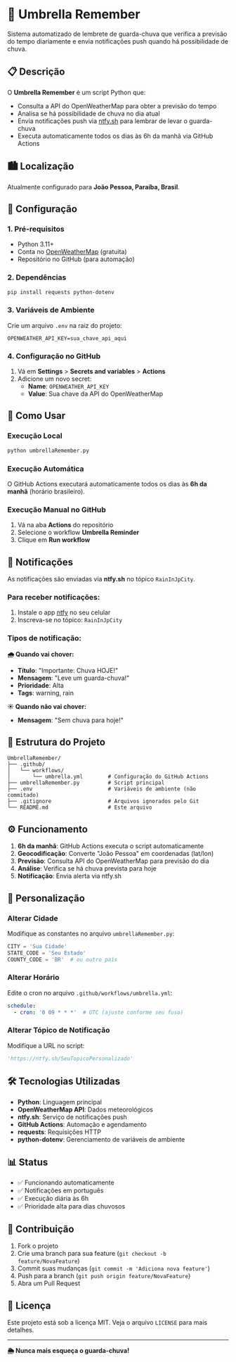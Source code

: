 # 🌂 Umbrella Remember

Sistema automatizado de lembrete de guarda-chuva que verifica a previsão do tempo diariamente e envia notificações push quando há possibilidade de chuva.

## 📋 Descrição

O **Umbrella Remember** é um script Python que:
- Consulta a API do OpenWeatherMap para obter a previsão do tempo
- Analisa se há possibilidade de chuva no dia atual
- Envia notificações push via [ntfy.sh](https://ntfy.sh) para lembrar de levar o guarda-chuva
- Executa automaticamente todos os dias às 6h da manhã via GitHub Actions

## 🏙️ Localização

Atualmente configurado para **João Pessoa, Paraíba, Brasil**.

## 🔧 Configuração

### 1. Pré-requisitos

- Python 3.11+
- Conta no [OpenWeatherMap](https://openweathermap.org/api) (gratuita)
- Repositório no GitHub (para automação)

### 2. Dependências

```bash
pip install requests python-dotenv
```

### 3. Variáveis de Ambiente

Crie um arquivo `.env` na raiz do projeto:

```env
OPENWEATHER_API_KEY=sua_chave_api_aqui
```

### 4. Configuração no GitHub

1. Vá em **Settings** > **Secrets and variables** > **Actions**
2. Adicione um novo secret:
   - **Name**: `OPENWEATHER_API_KEY`
   - **Value**: Sua chave da API do OpenWeatherMap

## 🚀 Como Usar

### Execução Local
```bash
python umbrellaRemember.py
```

### Execução Automática
O GitHub Actions executará automaticamente todos os dias às **6h da manhã** (horário brasileiro).

### Execução Manual no GitHub
1. Vá na aba **Actions** do repositório
2. Selecione o workflow **Umbrella Reminder**
3. Clique em **Run workflow**

## 📱 Notificações

As notificações são enviadas via **ntfy.sh** no tópico `RainInJpCity`.

### Para receber notificações:
1. Instale o app [ntfy](https://ntfy.sh/app) no seu celular
2. Inscreva-se no tópico: `RainInJpCity`

### Tipos de notificação:

**🌧️ Quando vai chover:**
- **Título**: "Importante: Chuva HOJE!"
- **Mensagem**: "Leve um guarda-chuva!"
- **Prioridade**: Alta
- **Tags**: warning, rain

**☀️ Quando não vai chover:**
- **Mensagem**: "Sem chuva para hoje!"

## 📁 Estrutura do Projeto

```
UmbrellaRemember/
├── .github/
│   └── workflows/
│       └── umbrella.yml        # Configuração do GitHub Actions
├── umbrellaRemember.py         # Script principal
├── .env                        # Variáveis de ambiente (não commitado)
├── .gitignore                  # Arquivos ignorados pelo Git
└── README.md                   # Este arquivo
```

## ⚙️ Funcionamento

1. **6h da manhã**: GitHub Actions executa o script automaticamente
2. **Geocodificação**: Converte "João Pessoa" em coordenadas (lat/lon)
3. **Previsão**: Consulta API do OpenWeatherMap para previsão do dia
4. **Análise**: Verifica se há chuva prevista para hoje
5. **Notificação**: Envia alerta via ntfy.sh

## 🔄 Personalização

### Alterar Cidade
Modifique as constantes no arquivo `umbrellaRemember.py`:

```python
CITY = 'Sua Cidade'
STATE_CODE = 'Seu Estado'
COUNTY_CODE = 'BR'  # ou outro país
```

### Alterar Horário
Edite o cron no arquivo `.github/workflows/umbrella.yml`:

```yaml
schedule:
  - cron: '0 09 * * *'  # UTC (ajuste conforme seu fuso)
```

### Alterar Tópico de Notificação
Modifique a URL no script:

```python
'https://ntfy.sh/SeuTopicoPersonalizado'
```

## 🛠️ Tecnologias Utilizadas

- **Python**: Linguagem principal
- **OpenWeatherMap API**: Dados meteorológicos
- **ntfy.sh**: Serviço de notificações push
- **GitHub Actions**: Automação e agendamento
- **requests**: Requisições HTTP
- **python-dotenv**: Gerenciamento de variáveis de ambiente

## 📊 Status

- ✅ Funcionando automaticamente
- ✅ Notificações em português
- ✅ Execução diária às 6h
- ✅ Prioridade alta para dias chuvosos

## 🤝 Contribuição

1. Fork o projeto
2. Crie uma branch para sua feature (`git checkout -b feature/NovaFeature`)
3. Commit suas mudanças (`git commit -m 'Adiciona nova feature'`)
4. Push para a branch (`git push origin feature/NovaFeature`)
5. Abra um Pull Request

## 📄 Licença

Este projeto está sob a licença MIT. Veja o arquivo `LICENSE` para mais detalhes.

---

**🌦️ Nunca mais esqueça o guarda-chuva!**